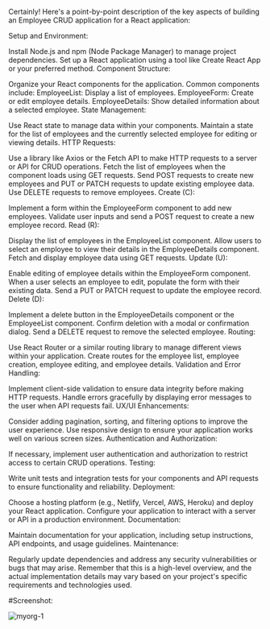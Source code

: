 Certainly! Here's a point-by-point description of the key aspects of building an Employee CRUD application for a React application:

Setup and Environment:

Install Node.js and npm (Node Package Manager) to manage project dependencies.
Set up a React application using a tool like Create React App or your preferred method.
Component Structure:

Organize your React components for the application. Common components include:
EmployeeList: Display a list of employees.
EmployeeForm: Create or edit employee details.
EmployeeDetails: Show detailed information about a selected employee.
State Management:

Use React state to manage data within your components.
Maintain a state for the list of employees and the currently selected employee for editing or viewing details.
HTTP Requests:

Use a library like Axios or the Fetch API to make HTTP requests to a server or API for CRUD operations.
Fetch the list of employees when the component loads using GET requests.
Send POST requests to create new employees and PUT or PATCH requests to update existing employee data.
Use DELETE requests to remove employees.
Create (C):

Implement a form within the EmployeeForm component to add new employees.
Validate user inputs and send a POST request to create a new employee record.
Read (R):

Display the list of employees in the EmployeeList component.
Allow users to select an employee to view their details in the EmployeeDetails component.
Fetch and display employee data using GET requests.
Update (U):

Enable editing of employee details within the EmployeeForm component.
When a user selects an employee to edit, populate the form with their existing data.
Send a PUT or PATCH request to update the employee record.
Delete (D):

Implement a delete button in the EmployeeDetails component or the EmployeeList component.
Confirm deletion with a modal or confirmation dialog.
Send a DELETE request to remove the selected employee.
Routing:

Use React Router or a similar routing library to manage different views within your application.
Create routes for the employee list, employee creation, employee editing, and employee details.
Validation and Error Handling:

Implement client-side validation to ensure data integrity before making HTTP requests.
Handle errors gracefully by displaying error messages to the user when API requests fail.
UX/UI Enhancements:

Consider adding pagination, sorting, and filtering options to improve the user experience.
Use responsive design to ensure your application works well on various screen sizes.
Authentication and Authorization:

If necessary, implement user authentication and authorization to restrict access to certain CRUD operations.
Testing:

Write unit tests and integration tests for your components and API requests to ensure functionality and reliability.
Deployment:

Choose a hosting platform (e.g., Netlify, Vercel, AWS, Heroku) and deploy your React application.
Configure your application to interact with a server or API in a production environment.
Documentation:

Maintain documentation for your application, including setup instructions, API endpoints, and usage guidelines.
Maintenance:

Regularly update dependencies and address any security vulnerabilities or bugs that may arise.
Remember that this is a high-level overview, and the actual implementation details may vary based on your project's specific requirements and technologies used.

#Screenshot:


![myorg-1](https://github.com/arasuramanan/synctag_frontend/assets/102941390/3e067be1-aec0-470a-ac14-8c2e7ee7331b)
